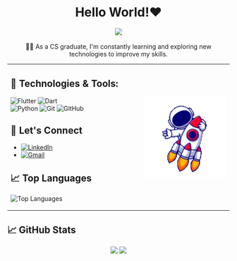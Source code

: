 <h1 align="center">Hello World!❤</h1>

<p align="center">
  <img src="https://readme-typing-svg.demolab.com?font=Fira+Code&weight=500&size=22&pause=1000&color=FF0000&center=true&width=500&lines=Hello,+I'm+Nadeen+%F0%9F%91%8B;A+Computer+Science+Graduate+%F0%9F%8E%93;Currently+a+Flutter+Developer+%F0%9F%92%BB;Passionate+About+Learning+New+Tech+%F0%9F%92%BB;Thanks+for+Visiting+My+Profile+%F0%9F%91%8B;Enjoy+%F0%9F%98%8A" />
</p>
 <p align="center">👩‍💻 As a CS graduate, I'm constantly learning and exploring new technologies to improve my skills.</p>

<table align="center">
  <tr>
  <td width="60%" align="left">
     
   <h2>🔧 Technologies & Tools:</h2>    
  <p>
    
  ![Flutter](https://img.icons8.com/color/48/000000/flutter.png) 
        ![Dart](https://img.icons8.com/color/48/000000/dart.png)  
        ![Python](https://img.icons8.com/color/48/000000/python.png) 
        ![Git](https://img.icons8.com/color/48/000000/git.png) 
        ![GitHub](https://img.icons8.com/color/48/000000/github.png)
   </p>

  <h2>💬 Let's Connect</h2>

  - [![LinkedIn](https://img.shields.io/badge/LinkedIn-0A66C2?style=flat&logo=linkedin&logoColor=white)](https://www.linkedin.com/in/nadeenanwar4)
- [![Gmail](https://img.shields.io/badge/Gmail-EA4335?style=flat&logo=gmail&logoColor=white)](mailto:nadeenanwar4@gmail.com)

<h2>📈 Top Languages </h2>

  ![Top Languages](https://github-readme-stats.vercel.app/api/top-langs/?username=nadeenanwar4&langs_count=6&layout=compact)
 

   
  </td>

  <td width="40%" align="center">
      <img src="https://github.com/nadeenanwar4/nadeenanwar4/blob/main/Animation%20-%201730892489385.gif" width="300" />
    </td>
  </tr>
  
</table>

  <h2>📈 GitHub Stats</h2>
<p align="center">
  <img src="https://github-readme-stats.vercel.app/api?username=nadeenanwar4&show_icons=true&count_private=true&theme=radical" width="50%" />
  <img src="https://github-readme-streak-stats.herokuapp.com/?user=nadeenanwar4&theme=radical" width="50%" />
</p>












<!--
**nadeenanwar4/nadeenanwar4** is a ✨ _special_ ✨ repository because its `README.md` (this file) appears on your GitHub profile.

Here are some ideas to get you started:

- 🔭 I’m currently working on ...
- 🌱 I’m currently learning ...
- 👯 I’m looking to collaborate on ...
- 🤔 I’m looking for help with ...
- 💬 Ask me about ...
- 📫 How to reach me: ...
- 😄 Pronouns: ...
- ⚡ Fun fact: ...
-->
